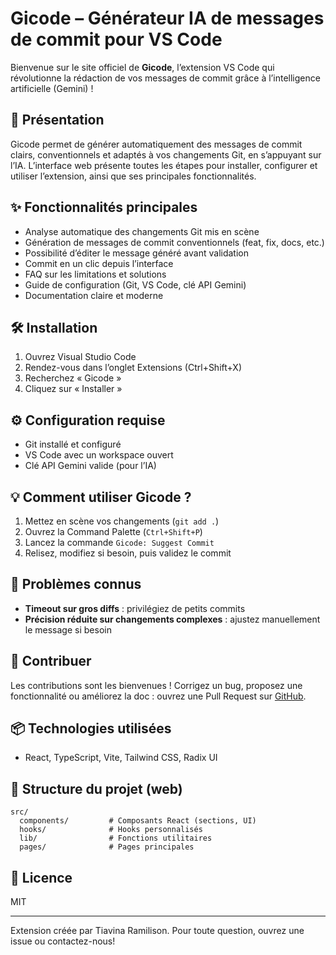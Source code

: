 # Gicode – Générateur IA de messages de commit pour VS Code

Bienvenue sur le site officiel de **Gicode**, l’extension VS Code qui révolutionne la rédaction de vos messages de commit grâce à l’intelligence artificielle (Gemini) !

## 🚀 Présentation
Gicode permet de générer automatiquement des messages de commit clairs, conventionnels et adaptés à vos changements Git, en s’appuyant sur l’IA. L’interface web présente toutes les étapes pour installer, configurer et utiliser l’extension, ainsi que ses principales fonctionnalités.

## ✨ Fonctionnalités principales
- Analyse automatique des changements Git mis en scène
- Génération de messages de commit conventionnels (feat, fix, docs, etc.)
- Possibilité d’éditer le message généré avant validation
- Commit en un clic depuis l’interface
- FAQ sur les limitations et solutions
- Guide de configuration (Git, VS Code, clé API Gemini)
- Documentation claire et moderne

## 🛠️ Installation
1. Ouvrez Visual Studio Code
2. Rendez-vous dans l’onglet Extensions (Ctrl+Shift+X)
3. Recherchez « Gicode »
4. Cliquez sur « Installer »

## ⚙️ Configuration requise
- Git installé et configuré
- VS Code avec un workspace ouvert
- Clé API Gemini valide (pour l’IA)

## 💡 Comment utiliser Gicode ?
1. Mettez en scène vos changements (`git add .`)
2. Ouvrez la Command Palette (`Ctrl+Shift+P`)
3. Lancez la commande `Gicode: Suggest Commit`
4. Relisez, modifiez si besoin, puis validez le commit

## 📝 Problèmes connus
- **Timeout sur gros diffs** : privilégiez de petits commits
- **Précision réduite sur changements complexes** : ajustez manuellement le message si besoin

## 🤝 Contribuer
Les contributions sont les bienvenues ! Corrigez un bug, proposez une fonctionnalité ou améliorez la doc : ouvrez une Pull Request sur [GitHub](https://github.com/TiavinaRamilison/gicode).

## 📦 Technologies utilisées
- React, TypeScript, Vite, Tailwind CSS, Radix UI

## 📂 Structure du projet (web)
```
src/
  components/         # Composants React (sections, UI)
  hooks/              # Hooks personnalisés
  lib/                # Fonctions utilitaires
  pages/              # Pages principales
```

## 📄 Licence
MIT

---
Extension créée par Tiavina Ramilison. Pour toute question, ouvrez une issue ou contactez-nous!
